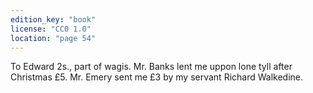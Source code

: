 ```yaml
---
edition_key: "book"
license: "CC0 1.0"
location: "page 54"
---
```

To Edward 2s., part of wagis. Mr.
Banks lent me uppon lone tyll after Christmas £5. Mr.
Emery sent me £3 by my servant Richard Walkedine.
